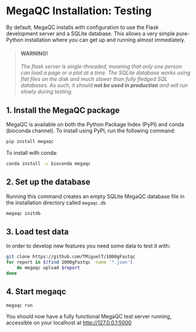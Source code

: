 # MegaQC Installation: Testing

By default, MegaQC installs with configuration to use the Flask development
server and a SQLite database. This allows a very simple pure-Python installation
where you can get up and running almost immediately.

> #### WARNING!
>
> _The flask server is single-threaded, meaning that only one person can load
> a page or a plot at a time. The SQLite database works using flat files on the
> disk and much slower than fully fledged SQL databases. As such, it should
> **not be used in production** and will run slowly during testing._

## 1. Install the MegaQC package

MegaQC is available on both the Python Package Index (PyPI) and conda (bioconda channel).
To install using PyPI, run the following command:

```bash
pip install megaqc
```

To install with conda:

```bash
conda install -c bioconda megaqc
```

## 2. Set up the database

Running this command creates an empty SQLite MegaQC database file in the
installation directory called `megaqc.db`

```bash
megaqc initdb
```

## 3. Load test data

In order to develop new features you need some data to test it with:

```bash
git clone https://github.com/TMiguelT/1000gFastqc
for report in $(find 1000gFastqc -name '*.json')
    do megaqc upload $report
done
```

## 4. Start megaqc

```bash
megaqc run
```

You should now have a fully functional MegaQC test server running,
accessible on your localhost at http://127.0.0.1:5000
